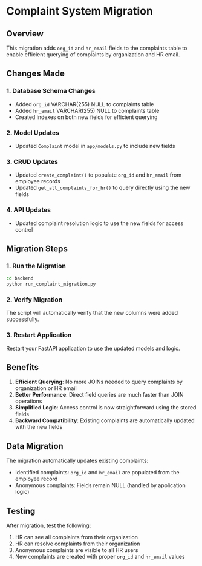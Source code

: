 # Complaint System Migration

## Overview
This migration adds `org_id` and `hr_email` fields to the complaints table to enable efficient querying of complaints by organization and HR email.

## Changes Made

### 1. Database Schema Changes
- Added `org_id` VARCHAR(255) NULL to complaints table
- Added `hr_email` VARCHAR(255) NULL to complaints table
- Created indexes on both new fields for efficient querying

### 2. Model Updates
- Updated `Complaint` model in `app/models.py` to include new fields

### 3. CRUD Updates
- Updated `create_complaint()` to populate `org_id` and `hr_email` from employee records
- Updated `get_all_complaints_for_hr()` to query directly using the new fields

### 4. API Updates
- Updated complaint resolution logic to use the new fields for access control

## Migration Steps

### 1. Run the Migration
```bash
cd backend
python run_complaint_migration.py
```

### 2. Verify Migration
The script will automatically verify that the new columns were added successfully.

### 3. Restart Application
Restart your FastAPI application to use the updated models and logic.

## Benefits

1. **Efficient Querying**: No more JOINs needed to query complaints by organization or HR email
2. **Better Performance**: Direct field queries are much faster than JOIN operations
3. **Simplified Logic**: Access control is now straightforward using the stored fields
4. **Backward Compatibility**: Existing complaints are automatically updated with the new fields

## Data Migration

The migration automatically updates existing complaints:
- Identified complaints: `org_id` and `hr_email` are populated from the employee record
- Anonymous complaints: Fields remain NULL (handled by application logic)

## Testing

After migration, test the following:
1. HR can see all complaints from their organization
2. HR can resolve complaints from their organization
3. Anonymous complaints are visible to all HR users
4. New complaints are created with proper `org_id` and `hr_email` values
